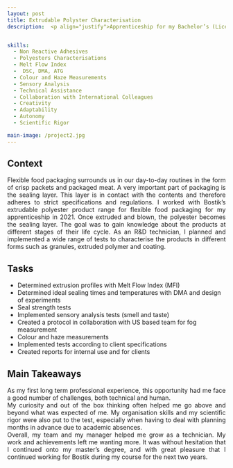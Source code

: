 ```yaml
---
layout: post
title: Extrudable Polyster Characterisation
description:  <p align="justify">Apprenticeship for my Bachelor’s (Licence Professionnelle) done within the Bostik Smart Technology Centre as part of the Extrudable Solutions team: characterisation of extrudable polyesters for the flexible food packaging industry. </p>


skills: 
  - Non Reactive Adhesives
  - Polyesters Characterisations
  - Melt Flow Index
  -  DSC, DMA, ATG
  - Colour and Haze Measurements
  - Sensory Analysis
  - Technical Assistance
  - Collaboration with International Colleagues
  - Creativity
  - Adaptability
  - Autonomy
  - Scientific Rigor

main-image: /project2.jpg
---
```

## Context
<p align="justify">Flexible food packaging surrounds us in our day-to-day routines in the form of crisp packets and packaged meat. A very important part of packaging is the sealing layer. This layer is in contact with the contents and therefore adheres to strict specifications and regulations. I worked with Bostik’s extrudable polyester product range for flexible food packaging for my apprenticeship in 2021. Once extruded and blown, the polyester becomes the sealing layer. The goal was to gain knowledge about the products at different stages of their life cycle. As an R&D technician, I planned and implemented a wide range of tests to characterise the products in different forms such as granules, extruded polymer and coating.<br/></p>

## Tasks
-	Determined extrusion profiles with Melt Flow Index (MFI)
-	Determined ideal sealing times and temperatures with DMA and design of experiments
-	Seal strength tests
-	Implemented sensory analysis tests (smell and taste)
-	Created a protocol in collaboration with US based team for fog measurement
-	Colour and haze measurements
-	Implemented tests according to client specifications
-	Created reports for internal use and for clients

## Main Takeaways
<p align="justify">As my first long term professional experience, this opportunity had me face a good number of challenges, both technical and human.<br/>
My curiosity and out of the box thinking often helped me go above and beyond what was expected of me. My organisation skills and my scientific rigor were also put to the test, especially when having to deal with planning months in advance due to academic absences.<br/>
Overall, my team and my manager helped me grow as a technician. My work and achievements left me wanting more. It was without hesitation that I continued onto my master’s degree, and with great pleasure that I continued working for Bostik during my course for the next two years.<br/>
